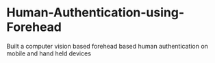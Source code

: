 # Human-Authentication-using-Forehead
Built a computer vision based forehead based human authentication on mobile and hand held devices
